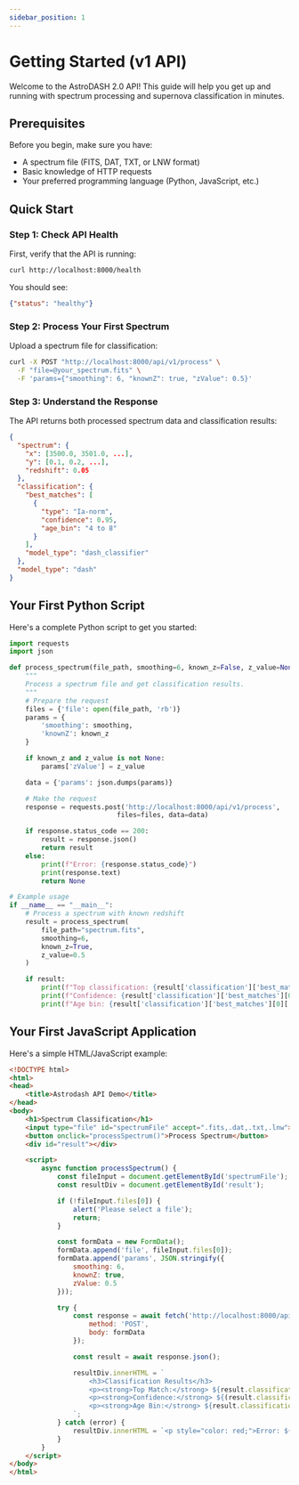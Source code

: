 ```yaml
---
sidebar_position: 1
---
```


# Getting Started (v1 API)

Welcome to the AstroDASH 2.0 API! This guide will help you get up and running with spectrum processing and supernova classification in minutes.

## Prerequisites

Before you begin, make sure you have:

- A spectrum file (FITS, DAT, TXT, or LNW format)
- Basic knowledge of HTTP requests
- Your preferred programming language (Python, JavaScript, etc.)

## Quick Start

### Step 1: Check API Health

First, verify that the API is running:

```bash
curl http://localhost:8000/health
```

You should see:
```json
{"status": "healthy"}
```

### Step 2: Process Your First Spectrum

Upload a spectrum file for classification:

```bash
curl -X POST "http://localhost:8000/api/v1/process" \
  -F "file=@your_spectrum.fits" \
  -F 'params={"smoothing": 6, "knownZ": true, "zValue": 0.5}'
```

### Step 3: Understand the Response

The API returns both processed spectrum data and classification results:

```json
{
  "spectrum": {
    "x": [3500.0, 3501.0, ...],
    "y": [0.1, 0.2, ...],
    "redshift": 0.05
  },
  "classification": {
    "best_matches": [
      {
        "type": "Ia-norm",
        "confidence": 0.95,
        "age_bin": "4 to 8"
      }
    ],
    "model_type": "dash_classifier"
  },
  "model_type": "dash"
}
```

## Your First Python Script

Here's a complete Python script to get you started:

```python
import requests
import json

def process_spectrum(file_path, smoothing=6, known_z=False, z_value=None):
    """
    Process a spectrum file and get classification results.
    """
    # Prepare the request
    files = {'file': open(file_path, 'rb')}
    params = {
        'smoothing': smoothing,
        'knownZ': known_z
    }

    if known_z and z_value is not None:
        params['zValue'] = z_value

    data = {'params': json.dumps(params)}

    # Make the request
    response = requests.post('http://localhost:8000/api/v1/process',
                           files=files, data=data)

    if response.status_code == 200:
        result = response.json()
        return result
    else:
        print(f"Error: {response.status_code}")
        print(response.text)
        return None

# Example usage
if __name__ == "__main__":
    # Process a spectrum with known redshift
    result = process_spectrum(
        file_path="spectrum.fits",
        smoothing=6,
        known_z=True,
        z_value=0.5
    )

    if result:
        print(f"Top classification: {result['classification']['best_matches'][0]['type']}")
        print(f"Confidence: {result['classification']['best_matches'][0]['confidence']}")
        print(f"Age bin: {result['classification']['best_matches'][0]['age_bin']}")
```

## Your First JavaScript Application

Here's a simple HTML/JavaScript example:

```html
<!DOCTYPE html>
<html>
<head>
    <title>Astrodash API Demo</title>
</head>
<body>
    <h1>Spectrum Classification</h1>
    <input type="file" id="spectrumFile" accept=".fits,.dat,.txt,.lnw">
    <button onclick="processSpectrum()">Process Spectrum</button>
    <div id="result"></div>

    <script>
        async function processSpectrum() {
            const fileInput = document.getElementById('spectrumFile');
            const resultDiv = document.getElementById('result');

            if (!fileInput.files[0]) {
                alert('Please select a file');
                return;
            }

            const formData = new FormData();
            formData.append('file', fileInput.files[0]);
            formData.append('params', JSON.stringify({
                smoothing: 6,
                knownZ: true,
                zValue: 0.5
            }));

            try {
                const response = await fetch('http://localhost:8000/api/v1/process', {
                    method: 'POST',
                    body: formData
                });

                const result = await response.json();

                resultDiv.innerHTML = `
                    <h3>Classification Results</h3>
                    <p><strong>Top Match:</strong> ${result.classification.best_matches[0].type}</p>
                    <p><strong>Confidence:</strong> ${(result.classification.best_matches[0].confidence * 100).toFixed(1)}%</p>
                    <p><strong>Age Bin:</strong> ${result.classification.best_matches[0].age_bin}</p>
                `;
            } catch (error) {
                resultDiv.innerHTML = `<p style="color: red;">Error: ${error.message}</p>`;
            }
        }
    </script>
</body>
</html>
```
